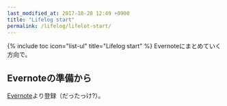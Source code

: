 ```yaml
---
last_modified_at: 2017-10-20 12:49 +0900
title: "Lifelog start"
permalink: /lifelog/lifelot-start/
---
```

{% include toc icon="list-ul" title="Lifelog start" %}
Evernoteにまとめていく方向で。

## Evernoteの準備から
[Evernote](https://evernote.com/intl/jp/)より登録（だったっけ?）。
